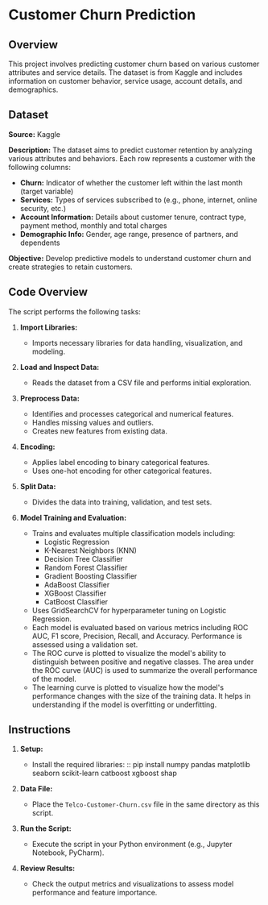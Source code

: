 Customer Churn Prediction
=========================

Overview
--------
This project involves predicting customer churn based on various customer attributes and service details. The dataset is from Kaggle and includes information on customer behavior, service usage, account details, and demographics.

Dataset
--------
**Source:** Kaggle

**Description:**
The dataset aims to predict customer retention by analyzing various attributes and behaviors. Each row represents a customer with the following columns:

- **Churn:** Indicator of whether the customer left within the last month (target variable)
- **Services:** Types of services subscribed to (e.g., phone, internet, online security, etc.)
- **Account Information:** Details about customer tenure, contract type, payment method, monthly and total charges
- **Demographic Info:** Gender, age range, presence of partners, and dependents

**Objective:**
Develop predictive models to understand customer churn and create strategies to retain customers.

Code Overview
-------------
The script performs the following tasks:

1. **Import Libraries:**
   - Imports necessary libraries for data handling, visualization, and modeling.

2. **Load and Inspect Data:**
   - Reads the dataset from a CSV file and performs initial exploration.

3. **Preprocess Data:**
   - Identifies and processes categorical and numerical features.
   - Handles missing values and outliers.
   - Creates new features from existing data.

4. **Encoding:**
   - Applies label encoding to binary categorical features.
   - Uses one-hot encoding for other categorical features.

5. **Split Data:**
   - Divides the data into training, validation, and test sets.

6. **Model Training and Evaluation:**
   - Trains and evaluates multiple classification models including:
     - Logistic Regression
     - K-Nearest Neighbors (KNN)
     - Decision Tree Classifier
     - Random Forest Classifier
     - Gradient Boosting Classifier
     - AdaBoost Classifier
     - XGBoost Classifier
     - CatBoost Classifier
   - Uses GridSearchCV for hyperparameter tuning on Logistic Regression.
   - Each model is evaluated based on various metrics including ROC AUC, F1 score, Precision, Recall, and Accuracy. Performance is assessed using a validation set.
   - The ROC curve is plotted to visualize the model's ability to distinguish between positive and negative classes. The area under the ROC curve (AUC) is used to summarize the overall performance of the model.
   - The learning curve is plotted to visualize how the model's performance changes with the size of the training data. It helps in understanding if the model is overfitting or underfitting.


Instructions
------------
1. **Setup:**
   - Install the required libraries:
     ::
       pip install numpy pandas matplotlib seaborn scikit-learn catboost xgboost shap

2. **Data File:**
   - Place the `Telco-Customer-Churn.csv` file in the same directory as this script.

3. **Run the Script:**
   - Execute the script in your Python environment (e.g., Jupyter Notebook, PyCharm).

4. **Review Results:**
   - Check the output metrics and visualizations to assess model performance and feature importance.
